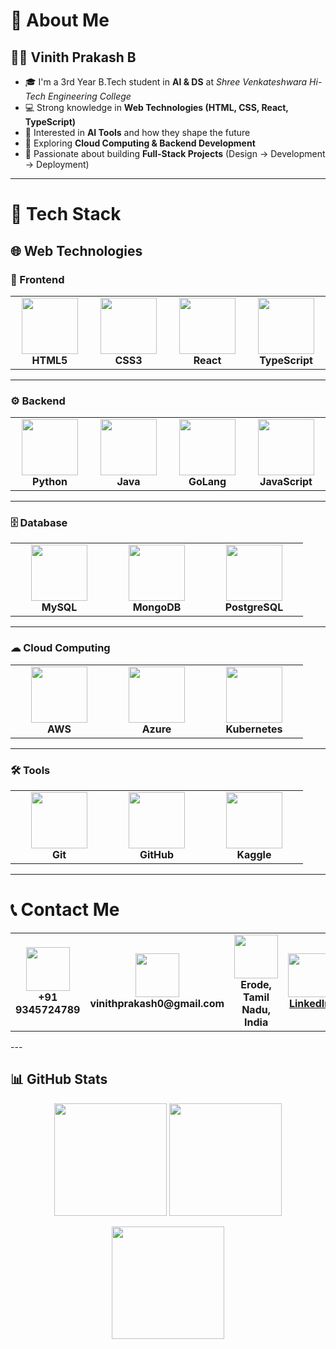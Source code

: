 # 👋 About Me  

## 🧑‍💻 **Vinith Prakash B**  

- 🎓 I'm a 3rd Year B.Tech student in **AI & DS** at *Shree Venkateshwara Hi-Tech Engineering College*  
- 💻 Strong knowledge in **Web Technologies (HTML, CSS, React, TypeScript)**  
- 🤖 Interested in **AI Tools** and how they shape the future  
- 🌱 Exploring **Cloud Computing & Backend Development**  
- 🚀 Passionate about building **Full-Stack Projects** (Design → Development → Deployment)  

---

# 🚀 Tech Stack  

## 🌐 Web Technologies  

### 🎨 Frontend  
<div align="center">

<table>
  <tr>
    <td align="center" width="140">
      <img src="https://cdn.jsdelivr.net/gh/devicons/devicon/icons/html5/html5-original.svg" width="90" height="90"/><br/>
      <b>HTML5</b>
    </td>
    <td align="center" width="140">
      <img src="https://cdn.jsdelivr.net/gh/devicons/devicon/icons/css3/css3-original.svg" width="90" height="90"/><br/>
      <b>CSS3</b>
    </td>
    <td align="center" width="140">
      <img src="https://cdn.jsdelivr.net/gh/devicons/devicon/icons/react/react-original.svg" width="90" height="90"/><br/>
      <b>React</b>
    </td>
    <td align="center" width="140">
      <img src="https://cdn.jsdelivr.net/gh/devicons/devicon/icons/typescript/typescript-original.svg" width="90" height="90"/><br/>
      <b>TypeScript</b>
    </td>
  </tr>
</table>

</div>

---

### ⚙ Backend  
<div align="center">

<table>
  <tr>
    <td align="center" width="140">
      <img src="https://cdn.jsdelivr.net/gh/devicons/devicon/icons/python/python-original.svg" width="90" height="90"/><br/>
      <b>Python</b>
    </td>
    <td align="center" width="140">
      <img src="https://cdn.jsdelivr.net/gh/devicons/devicon/icons/java/java-original.svg" width="90" height="90"/><br/>
      <b>Java</b>
    </td>
    <td align="center" width="140">
      <img src="https://cdn.jsdelivr.net/gh/devicons/devicon/icons/go/go-original.svg" width="90" height="90"/><br/>
      <b>GoLang</b>
    </td>
    <td align="center" width="140">
      <img src="https://cdn.jsdelivr.net/gh/devicons/devicon/icons/javascript/javascript-original.svg" width="90" height="90"/><br/>
      <b>JavaScript</b>
    </td>
  </tr>
</table>

</div>

---

### 🗄️ Database  
<div align="center">

<table>
  <tr>
    <td align="center" width="140">
      <img src="https://cdn.jsdelivr.net/gh/devicons/devicon/icons/mysql/mysql-original.svg" width="90" height="90"/><br/>
      <b>MySQL</b>
    </td>
    <td align="center" width="140">
      <img src="https://cdn.jsdelivr.net/gh/devicons/devicon/icons/mongodb/mongodb-original.svg" width="90" height="90"/><br/>
      <b>MongoDB</b>
    </td>
    <td align="center" width="140">
      <img src="https://cdn.jsdelivr.net/gh/devicons/devicon/icons/postgresql/postgresql-original.svg" width="90" height="90"/><br/>
      <b>PostgreSQL</b>
    </td>
  </tr>
</table>

</div>

---

### ☁ Cloud Computing  
<div align="center">

<table>
  <tr>
    <td align="center" width="140">
      <img src="https://www.bing.com/th/id/OIP.kLxGwQM5jEi8qGapSqcIxAHaHa?w=217&h=211&c=8&rs=1&qlt=90&o=6&dpr=1.2&pid=3.1&rm=2" width="90" height="90"/><br/>
      <b>AWS</b>
    </td>
    <td align="center" width="140">
      <img src="https://cdn.jsdelivr.net/gh/devicons/devicon/icons/azure/azure-original.svg" width="90" height="90"/><br/>
      <b>Azure</b>
    </td>
    <td align="center" width="140">
      <img src="https://cdn.jsdelivr.net/gh/devicons/devicon/icons/kubernetes/kubernetes-plain.svg" width="90" height="90"/><br/>
      <b>Kubernetes</b>
    </td>
  </tr>
</table>

</div>

---

### 🛠 Tools  
<div align="center">

<table>
  <tr>
    <td align="center" width="140">
      <img src="https://cdn.jsdelivr.net/gh/devicons/devicon/icons/git/git-original.svg" width="90" height="90"/><br/>
      <b>Git</b>
    </td>
    <td align="center" width="140">
      <img src="https://ts1.explicit.bing.net/th?id=OIP.fqZ9-PPqcG_cm0k3JfoINQHaEK&pid=15.1" width="90" height="90"/><br/>
      <b>GitHub</b>
    </td>
    <td align="center" width="140">
      <img src="https://cdn.iconscout.com/icon/free/png-512/free-kaggle-3628927-3030165.png" width="90" height="90"/><br/>
      <b>Kaggle</b>
    </td>
  </tr>
</table>

</div>

---

# 📞 Contact Me  
<div align="center">

<table>
  <tr>
    <td align="center" width="140">
      <img src="https://cdn-icons-png.flaticon.com/512/724/724664.png" width="70" height="70"/><br/>
      <b>+91 9345724789</b>
    </td>
    <td align="center" width="140">
      <img src="https://cdn-icons-png.flaticon.com/512/732/732200.png" width="70" height="70"/><br/>
      <b>vinithprakash0@gmail.com</b>
    </td>
    <td align="center" width="140">
      <img src="https://cdn-icons-png.flaticon.com/512/684/684908.png" width="70" height="70"/><br/>
      <b>Erode, Tamil Nadu, India</b>
    </td>
    <td align="center" width="140">
      <a href="https://www.linkedin.com/in/vinith-prakash-75233b31a" target="_blank">
        <img src="https://cdn.jsdelivr.net/gh/devicons/devicon/icons/linkedin/linkedin-original.svg" width="70" height="70"/><br/>
        <b>LinkedIn</b>
      </a>
    </td>
    <td align="center" width="140">
      <a href="https://www.instagram.com/vinith._.21?igsh=dTNzNDg3YjZhNjZj" target="_blank">
        <img src="https://cdn-icons-png.flaticon.com/512/2111/2111463.png" width="70" height="70"/><br/>
        <b>Instagram</b>
      </a>
    </td>
  </tr>
</table>

</div>
---

## 📊 GitHub Stats  

<p align="center">
  <img src="https://github-readme-stats.vercel.app/api?username=YOUR_GITHUB_USERNAME&show_icons=true&theme=dracula&hide_border=true" height="180em"/>
  <img src="https://github-readme-stats.vercel.app/api/top-langs/?username=YOUR_GITHUB_USERNAME&layout=compact&theme=dracula&hide_border=true" height="180em"/>
</p>

<p align="center">
  <img src="https://github-readme-streak-stats.herokuapp.com/?user=YOUR_GITHUB_USERNAME&theme=dracula&hide_border=true" height="180em"/>
</p>




